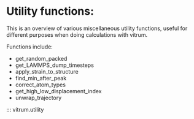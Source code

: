 # Utility functions:

This is an overview of various miscellaneous utility functions, useful for different purposes when doing calculations with vitrum.

Functions include:
- get_random_packed
- get_LAMMPS_dump_timesteps
- apply_strain_to_structure
- find_min_after_peak
- correct_atom_types
- get_high_low_displacement_index
- unwrap_trajectory


::: vitrum.utility